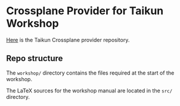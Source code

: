 # Crossplane Provider for Taikun Workshop

[Here](https://github.com/itera-io/provider-jet-taikun) is the Taikun Crossplane provider repository.

## Repo structure

The `workshop/` directory contains the files required at the start of the workshop.

The LaTeX sources for the workshop manual are located in the `src/` directory.
